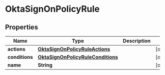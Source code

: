 

# OktaSignOnPolicyRule


## Properties

| Name | Type | Description | Notes |
|------------ | ------------- | ------------- | -------------|
|**actions** | [**OktaSignOnPolicyRuleActions**](OktaSignOnPolicyRuleActions.md) |  |  [optional] |
|**conditions** | [**OktaSignOnPolicyRuleConditions**](OktaSignOnPolicyRuleConditions.md) |  |  [optional] |
|**name** | **String** |  |  [optional] |



